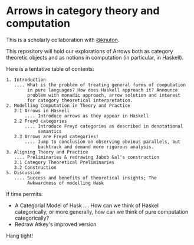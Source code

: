 Arrows in category theory and computation
=========================================

This is a scholarly collaboration with [@knuton](https://github.com/knuton).

This repository will hold our explorations of Arrows both as category theoretic
objects and as notions in computation (in particular, in Haskell).

Here is a tentative table of contents:

    1. Introduction
       .... What is the problem of treating general forms of computation
            in pure languages? How does Haskell approach it? Announce
            problem with monadic approach, arrow solution and interest
            for category theoretical interpretation.
    2. Modelling Computation in Theory and Practice
       2.1 Arrows in Haskell
           .... Introduce arrows as they appear in Haskell
       2.2 Freyd categories
           .... Introduce Freyd categories as described in denotational
                semantics
       2.3 Arrows are Freyd categories!
           .... Jump to conclusion on observing obvious parallels, but
                backtrack and demand more rigorous analysis.
    3. Aligning Theory and Practice
       .... Preliminaries & redrawing Jabob &al's construction
       3.1 Category Theoretical Preliminaries
       3.2 Construction
    5. Discussion
       .... Success and benefits of theoretical insights; The
            Awkwardness of modelling Hask

If time permits:

  * A Categorial Model of Hask
    .... How can we think of Haskell categorically, or more
         generally, how can we think of pure computation
         categorically?
  * Redraw Atkey's improved version
    

Hang tight!
